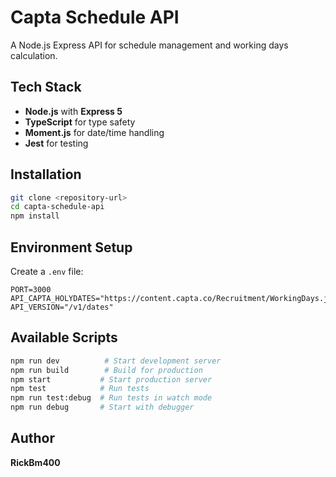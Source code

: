 # Capta Schedule API

A Node.js Express API for schedule management and working days calculation.

## Tech Stack

- **Node.js** with **Express 5**
- **TypeScript** for type safety
- **Moment.js** for date/time handling
- **Jest** for testing

## Installation

```bash
git clone <repository-url>
cd capta-schedule-api
npm install
```

## Environment Setup

Create a `.env` file:

```env
PORT=3000
API_CAPTA_HOLYDATES="https://content.capta.co/Recruitment/WorkingDays.json"
API_VERSION="/v1/dates"
```

## Available Scripts

```bash
npm run dev          # Start development server
npm run build        # Build for production  
npm start           # Start production server
npm test            # Run tests
npm run test:debug  # Run tests in watch mode
npm run debug       # Start with debugger
```

## Author

**RickBm400**
